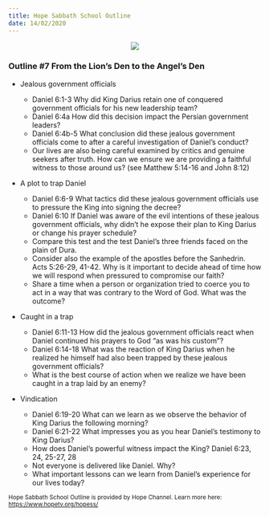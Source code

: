 ```yaml
---
title: Hope Sabbath School Outline
date: 14/02/2020
---
```


<center><img src="https://sabbath-school.adventech.io/api/v1/images/misc/hope-ss-logo.jpg" /></center>

### Outline #7  From the Lion’s Den to the Angel’s Den

*  Jealous government officials
	* Daniel 6:1-3 Why did King Darius retain one of conquered government officials for his new leadership team?
	* Daniel 6:4a How did this decision impact the Persian government leaders?
	* Daniel 6:4b-5 What conclusion did these jealous government officials come to after a careful investigation of Daniel’s conduct?
	* Our lives are also being careful examined by critics and genuine seekers after truth.  How can we ensure we are providing a faithful witness to those around us? (see Matthew 5:14-16 and John 8:12)

*  A plot to trap Daniel
	* Daniel 6:6-9 What tactics did these jealous government officials use to pressure the King into signing the decree?
	* Daniel 6:10 If Daniel was aware of the evil intentions of these jealous government officials, why didn’t he expose their plan to King Darius or change his prayer schedule?
	* Compare this test and the test Daniel’s three friends faced on the plain of Dura.
	* Consider also the example of the apostles before the Sanhedrin. Acts 5:26-29, 41-42. Why is it important to decide ahead of time how we will respond when pressured to compromise our faith?
	* Share a time when a person or organization tried to coerce you to act in a way that was contrary to the Word of God. What was the outcome?

*  Caught in a trap
	* Daniel 6:11-13 How did the jealous government officials react when Daniel continued his prayers to God “as was his custom”?
	* Daniel 6:14-18 What was the reaction of King Darius when he realized he himself had also been trapped by these jealous government officials?
	* What is the best course of action when we realize we have been caught in a trap laid by an enemy?

*  Vindication
	* Daniel 6:19-20 What can we learn as we observe the behavior of King Darius the following morning?
	* Daniel 6:21-22 What impresses you as you hear Daniel’s testimony to King Darius?
	* How does Daniel’s powerful witness impact the King? Daniel 6:23, 24, 25-27, 28
	* Not everyone is delivered like Daniel.  Why?
	* What important lessons can we learn from Daniel’s experience for our lives today?


<small>Hope Sabbath School Outline is provided by Hope Channel. Learn more here: https://www.hopetv.org/hopess/</small>